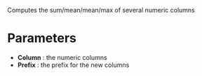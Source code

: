 Computes the sum/mean/mean/max of several numeric columns

# Parameters #


  * **Column** : the numeric columns
  * **Prefix** : the prefix for the new columns
